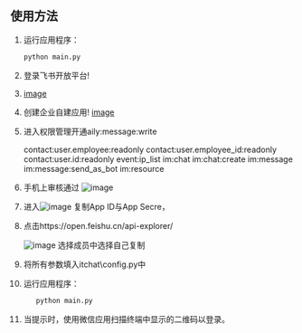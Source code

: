 ## 使用方法

1. 运行应用程序：

    ```bash
    python main.py
    ```
2. 登录飞书开放平台!
3. [image](assets/image-20241024171059-tcp69fu.png)
4. 创建企业自建应用!
   [image](assets/image-20241024171221-eonchgq.png)
5. 进入权限管理开通aily:message:write

    contact:user.employee:readonly
    contact:user.employee_id:readonly
    contact:user.id:readonly
    event:ip_list
    im:chat
    im:chat:create
    im:message
    im:message:send_as_bot
    im:resource
6.   手机上审核通过
    ![image](assets/image-20241024171545-sy2duf6.png)
7. 进入![image](assets/image-20241024171901-7gpbsbd.png)
    复制App ID与App Secre，
8. 点击https://open.feishu.cn/api-explorer/

    ![image](assets/image-20241024172157-lsvmeud.png)
    选择成员中选择自己复制
9. 将所有参数填入itchat\config.py中
10. 运行应用程序：

    ```bash
       python main.py
    ```
11. 当提示时，使用微信应用扫描终端中显示的二维码以登录。
